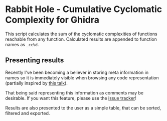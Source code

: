 Rabbit Hole - Cumulative Cyclomatic Complexity for Ghidra
=========================================================

This script calculates the sum of the cyclomatic complexities of functions reachable from any function. Calculated results are appended to function names as `_cc%d`.

Presenting results
------------------

Recently I've been becoming a believer in storing meta information in names so it is immediately visible when browsing any code representation (partially inspired by [this talk](https://www.youtube.com/watch?v=HyTkqcfSv4w)).

That being said representing this information as comments may be desirable. If you want this feature, please use the [issue tracker](https://github.com/v-p-b/rabbithole/issues/1)!

Results are also presented to the user as a simple table, that can be sorted, filtered and exported. 

